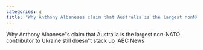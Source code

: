 ```yaml
---
categories: g
title: "Why Anthony Albaneses claim that Australia is the largest nonNATO contributor to Ukraine still doesnt stack up  ABC News"
---
```

Why Anthony Albanese"s claim that Australia is the largest non-NATO contributor to Ukraine still doesn"t stack up&nbsp;&nbsp;ABC News